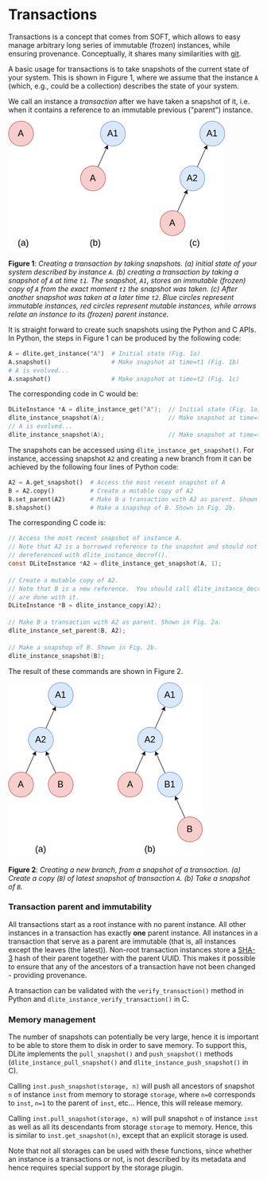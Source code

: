 Transactions
============
Transactions is a concept that comes from SOFT, which allows to easy manage arbitrary long series of immutable (frozen) instances, while ensuring provenance.
Conceptually, it shares many similarities with [git](https://git-scm.com).

A basic usage for transactions is to take snapshots of the current state of your system.
This is shown in Figure 1, where we assume that the instance `A` (which, e.g., could be a collection) describes the state of your system.

We call an instance a *transaction* after we have taken a snapshot of it, i.e. when it contains a reference to an immutable previous ("parent") instance.

![transactions](figs/transactions.png)

**Figure 1**: *Creating a transaction by taking snapshots.
(a) initial state of your system described by instance `A`.
(b) creating a transaction by taking a snapshot of `A` at time `t1`.
The snapshot, `A1`, stores an immutable (frozen) copy of `A` from the exact moment `t1` the snapshot was taken.
(c) After another snapshot was taken at a later time `t2`.
Blue circles represent immutable instances, red circles represent mutable instances, while arrows relate an instance to its (frozen) parent instance.*

It is straight forward to create such snapshots using the Python and C APIs.
In Python, the steps in Figure 1 can be produced by the following code:

```python
A = dlite.get_instance("A")  # Initial state (Fig. 1a)
A.snapshot()                 # Make snapshot at time=t1 (Fig. 1b)
# A is evolved...
A.snapshot()                 # Make snapshot at time=t2 (Fig. 1c)
```

The corresponding code in C would be:

```C
DLiteInstance *A = dlite_instance_get("A");  // Initial state (Fig. 1a)
dlite_instance_snapshot(A);                  // Make snapshot at time=t1 (Fig. 1b)
// A is evolved...
dlite_instance_snapshot(A);                  // Make snapshot at time=t2 (Fig. 1c)
```

The snapshots can be accessed using `dlite_instance_get_snapshot()`.
For instance, accessing snapshot `A2` and creating a new branch from it can be achieved by the following four lines of Python code:

```python
A2 = A.get_snapshot()  # Access the most recent snapshot of A
B = A2.copy()          # Create a mutable copy of A2
B.set_parent(A2)       # Make B a transaction with A2 as parent. Shown in Fig. 2a.
B.shapshot()           # Make a snapshop of B. Shown in Fig. 2b.
```

The corresponding C code is:

```C
// Access the most recent snapshot of instance A.
// Note that A2 is a borrowed reference to the snapshot and should not be
// dereferenced with dlite_instance_decref().
const DLiteInstance *A2 = dlite_instance_get_snapshot(A, 1);

// Create a mutable copy of A2.
// Note that B is a new reference.  You should call dlite_instance_decref() when you
// are done with it.
DLiteInstance *B = dlite_instance_copy(A2);

// Make B a transaction with A2 as parent. Shown in Fig. 2a.
dlite_instance_set_parent(B, A2);

// Make a snapshop of B. Shown in Fig. 2b.
dlite_instance_snapshot(B);
```
The result of these commands are shown in Figure 2.

![transactions-branch](figs/transactions-branch.png)

**Figure 2**: *Creating a new branch, from a snapshot of a transaction.
(a) Create a copy (`B`) of latest snapshot of transaction `A`.
(b) Take a snapshot of `B`.*

### Transaction parent and immutability

All transactions start as a root instance with no parent instance.
All other instances in a transaction has exactly **one** parent instance.
All instances in a transaction that serve as a parent are immutable (that is, all instances except the leaves (the latest)).
Non-root transaction instances store a [SHA-3](https://en.wikipedia.org/wiki/SHA-3) hash of their parent together with the parent UUID.
This makes it possible to ensure that any of the ancestors of a transaction have not been changed - providing provenance.

A transaction can be validated with the `verify_transaction()` method in Python and `dlite_instance_verify_transaction()` in C.

### Memory management

The number of snapshots can potentially be very large, hence it is important to be able to store them to disk in order to save memory.
To support this, DLite implements the `pull_snapshot()` and `push_snapshot()` methods (`dlite_instance_pull_snapshot()` and `dlite_instance_push_snapshot()` in C).

Calling `inst.push_snapshot(storage, n)` will push all ancestors of snapshot `n` of instance `inst` from memory to storage `storage`, where `n=0` corresponds to `inst`, `n=1` to the parent of `inst`, etc...  Hence, this will release memory.

Calling `inst.pull_snapshot(storage, n)` will pull snapshot `n` of instance `inst` as well as all its descendants from storage `storage` to memory.  Hence, this is similar to `inst.get_snapshot(n)`, except that an explicit storage is used.

Note that not all storages can be used with these functions, since whether an instance is a transactions or not, is not described by its metadata and hence requires special support by the storage plugin.
